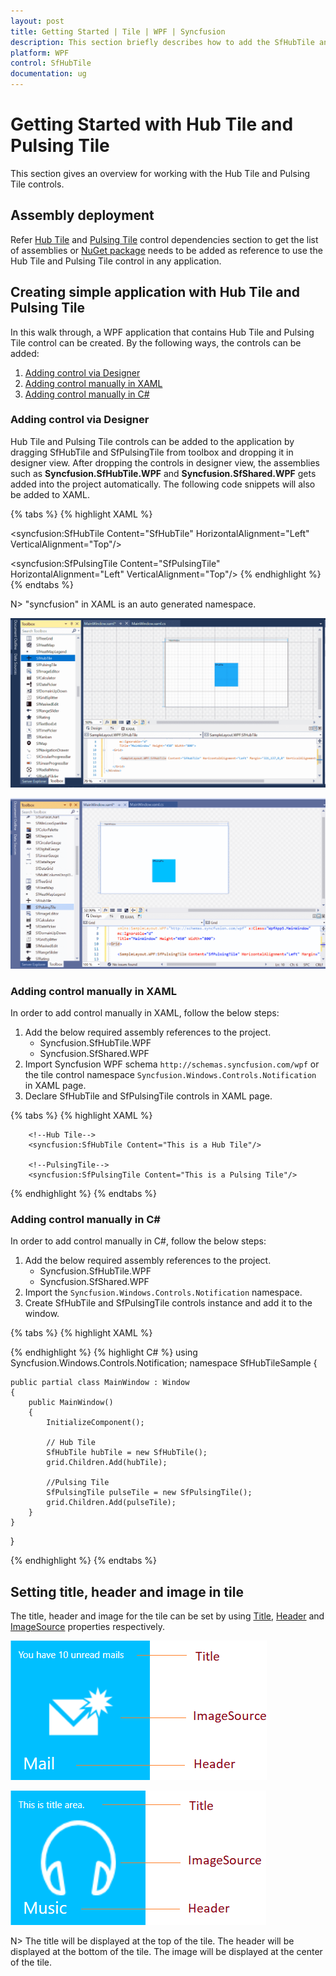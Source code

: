 ```yaml
---
layout: post
title: Getting Started | Tile | WPF | Syncfusion
description: This section briefly describes how to add the SfHubTile and SfPulsingTile controls in the application.
platform: WPF
control: SfHubTile
documentation: ug
---
```


# Getting Started with Hub Tile and Pulsing Tile

This section gives an overview for working with the Hub Tile and Pulsing Tile controls.

## Assembly deployment

Refer [Hub Tile](https://help.syncfusion.com/wpf/control-dependencies#sfhubtile) and [Pulsing Tile](https://help.syncfusion.com/wpf/control-dependencies#sfpulsingtile) control dependencies section to get the list of assemblies or [NuGet package](https://help.syncfusion.com/wpf/visual-studio-integration/nuget-packages) needs to be added as reference to use the Hub Tile and Pulsing Tile control in any application.

## Creating simple application with Hub Tile and Pulsing Tile

In this walk through, a WPF application that contains Hub Tile and Pulsing Tile control can be created. By the following ways, the controls can be added: 

1. [Adding control via Designer](#adding-control-via-designer)
2. [Adding control manually in XAML](#adding-control-manually-in-xaml)
3. [Adding control manually in C#](#adding-control-manually-in-c)

### Adding control via Designer

Hub Tile and Pulsing Tile controls can be added to the application by dragging SfHubTile and SfPulsingTile from toolbox and dropping it in designer view. After dropping the controls in designer view, the assemblies such as **Syncfusion.SfHubTile.WPF** and **Syncfusion.SfShared.WPF** gets added into the project automatically. The following code snippets will also be added to XAML.

{% tabs %}
{% highlight XAML %}
<!--For Hub Tile-->
<syncfusion:SfHubTile Content="SfHubTile" HorizontalAlignment="Left" VerticalAlignment="Top"/>
<!--For Pulsing Tile-->
<syncfusion:SfPulsingTile Content="SfPulsingTile" HorizontalAlignment="Left" VerticalAlignment="Top"/>
{% endhighlight %}
{% endtabs %}

N> "syncfusion" in XAML is an auto generated namespace.

![wpf hub tile control added by designer](Getting-Started_images/Hubtile.png)

![wpf pulsing tile control added by designer](Getting-Started_images/Pulsingtile.png)
	
### Adding control manually in XAML

In order to add control manually in XAML, follow the below steps:

1. Add the below required assembly references to the project.
	* Syncfusion.SfHubTile.WPF
	* Syncfusion.SfShared.WPF
2. Import Syncfusion WPF schema `http://schemas.syncfusion.com/wpf` or the tile control namespace `Syncfusion.Windows.Controls.Notification` in XAML page.
3. Declare SfHubTile and SfPulsingTile controls in XAML page.

{% tabs %}
{% highlight XAML %}
<Window xmlns="http://schemas.microsoft.com/winfx/2006/xaml/presentation"
        xmlns:x="http://schemas.microsoft.com/winfx/2006/xaml"
        xmlns:syncfusion="http://schemas.syncfusion.com/wpf" 
        x:Class="WpfApplication1.MainWindow"
        Title="MainWindow" Height="350" Width="525">
	<Grid>
		
		<!--Hub Tile-->
    	<syncfusion:SfHubTile Content="This is a Hub Tile"/>
		
		<!--PulsingTile-->
		<syncfusion:SfPulsingTile Content="This is a Pulsing Tile"/>
   </Grid>
</Window>
{% endhighlight %}
{% endtabs %}

### Adding control manually in C#

In order to add control manually in C#, follow the below steps:

1. Add the below required assembly references to the project.
	* Syncfusion.SfHubTile.WPF
	* Syncfusion.SfShared.WPF
2. Import the `Syncfusion.Windows.Controls.Notification` namespace.
3. Create SfHubTile and SfPulsingTile controls instance and add it to the window.

{% tabs %}
{% highlight XAML %}
<Window xmlns="http://schemas.microsoft.com/winfx/2006/xaml/presentation"
        xmlns:x="http://schemas.microsoft.com/winfx/2006/xaml"
        x:Class="WpfApplication1.MainWindow"
        Title="MainWindow" Height="350" Width="525">
	<Grid x:Name="grid">
	</Grid>
</Window>

{% endhighlight %}
{% highlight C# %}
using Syncfusion.Windows.Controls.Notification;
namespace SfHubTileSample
{

	public partial class MainWindow : Window
	{
		public MainWindow()
		{
			InitializeComponent();

			// Hub Tile
			SfHubTile hubTile = new SfHubTile();
			grid.Children.Add(hubTile);			

			//Pulsing Tile
			SfPulsingTile pulseTile = new SfPulsingTile();
			grid.Children.Add(pulseTile);
		}
	}
}

{% endhighlight %}
{% endtabs %}

## Setting title, header and image in tile

The title, header and image for the tile can be set by using [Title](https://help.syncfusion.com/cr/wpf/Syncfusion.SfHubTile.Wpf~Syncfusion.Windows.Controls.Notification.HubTileBase~Title.html), [Header](https://help.syncfusion.com/cr/wpf/Syncfusion.SfShared.Wpf~Syncfusion.Windows.Primitives.HeaderedContentControl~Header.html) and [ImageSource](https://help.syncfusion.com/cr/wpf/Syncfusion.SfHubTile.Wpf~Syncfusion.Windows.Controls.Notification.HubTileBase~ImageSource.html) properties respectively.

![wpf hub tile structure](Getting-Started_images/wpf-hubtile.png)

![wpf pulsing tile structure](Getting-Started_images/pulsingtile-image.png)

N> The title will be displayed at the top of the tile. The header will be displayed at the bottom of the tile. The image will be displayed at the center of the tile.







